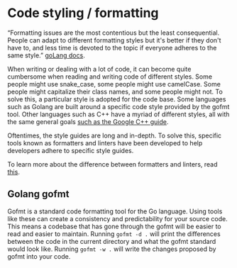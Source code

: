 # Code styling / formatting
“Formatting issues are the most contentious but the least consequential. People can adapt to different formatting styles but it's better if they don't have to, and less time is devoted to the topic if everyone adheres to the same style.” [goLang docs](https://golang.org/doc/effective_go.html#formatting).

When writing or dealing with a lot of code, it can become quite cumbersome when reading and writing code of different styles. Some people might use snake_case, some people might use camelCase. Some people might capitalize their class names, and some people might not. To solve this, a particular style is adopted for the code base. Some languages such as Golang are built around a specific code style provided by the gofmt tool. Other languages such as C++ have a myriad of different styles, all with the same general goals [such as the Google C++ guide](https://google.github.io/styleguide/cppguide.html#Goals).

Oftentimes, the style guides are long and in-depth. To solve this, specific tools known as formatters and linters have been developed to help developers adhere to specific style guides. 

To learn more about the difference between formatters and linters, read [this](https://prettier.io/docs/en/comparison.html).

## Golang gofmt
Gofmt is a standard code formatting tool for the Go language. Using tools like these can create a consistency and predictability for your source code. This means a codebase that has gone through the gofmt will be easier to read and easier to maintain. Running `gofmt -d .` will print the differences between the code in the current directory and what the gofmt standard would look like. Running `gofmt -w .` will write the changes proposed by gofmt into your code.
